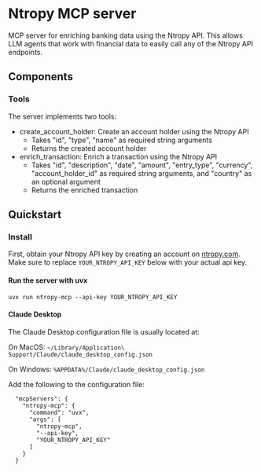 # Ntropy MCP server

MCP server for enriching banking data using the Ntropy API. This allows LLM agents that work with financial data to easily call any of the Ntropy API endpoints.

## Components

### Tools

The server implements two tools:
- create_account_holder: Create an account holder using the Ntropy API
  - Takes "id", "type", "name" as required string arguments
  - Returns the created account holder
- enrich_transaction: Enrich a transaction using the Ntropy API
  - Takes "id", "description", "date", "amount", "entry_type", "currency",
  "account_holder_id" as required string arguments, and "country" as an optional
  argument
  - Returns the enriched transaction

## Quickstart

### Install

First, obtain your Ntropy API key by creating an account on [ntropy.com](https://ntropy.com). Make sure to replace `YOUR_NTROPY_API_KEY` below with your actual api key.

#### Run the server with uvx

```
uvx run ntropy-mcp --api-key YOUR_NTROPY_API_KEY
```

#### Claude Desktop

The Claude Desktop configuration file is usually located at:

On MacOS: `~/Library/Application\ Support/Claude/claude_desktop_config.json`

On Windows: `%APPDATA%/Claude/claude_desktop_config.json`

Add the following to the configuration file:

```
  "mcpServers": {
    "ntropy-mcp": {
      "command": "uvx",
      "args": [
        "ntropy-mcp",
        "--api-key",
        "YOUR_NTROPY_API_KEY"
      ]
    }
  }
 ```
